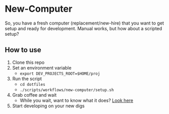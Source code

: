 # New-Computer 

So, you have a fresh computer (replacement/new-hire) that you want to get setup and ready for development. Manual works, but how about a scripted setup? 

## How to use

1. Clone this repo 
2. Set an environment variable 
    - `export DEV_PROJECTS_ROOT=$HOME/proj`
3. Run the script 
    - `cd dotfiles`
    - `./scripts/workflows/new-computer/setup.sh`
4. Grab coffee and wait 
    - While you wait, want to know what it does? [Look here](https://github.cdinteractive.com/cj-taylor/dotfiles/blob/master/scripts/workflows/new-computer/setup.sh)
5. Start developing on your new digs 

